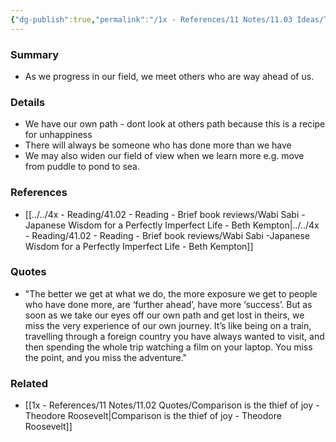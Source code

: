 ```yaml
---
{"dg-publish":true,"permalink":"/1x - References/11 Notes/11.03 Ideas/The better we get at what we do the more we meet people who have done more/","noteIcon":""}
---
```



### Summary
- As we progress in our field, we meet others who are way ahead of us.

### Details
- We have our own path - dont look at others path because this is a recipe for unhappiness
- There will always be someone who has done more than we have
- We may also widen our field of view when we learn more e.g. move from puddle to pond to sea. 

### References
- [[../../4x - Reading/41.02 - Reading - Brief book reviews/Wabi Sabi -Japanese Wisdom for a Perfectly Imperfect Life - Beth Kempton\|../../4x - Reading/41.02 - Reading - Brief book reviews/Wabi Sabi -Japanese Wisdom for a Perfectly Imperfect Life - Beth Kempton]]

### Quotes
- "The better we get at what we do, the more exposure we get to people who have done more, are ‘further ahead’, have more ‘success’. But as soon as we take our eyes off our own path and get lost in theirs, we miss the very experience of our own journey. It’s like being on a train, travelling through a foreign country you have always wanted to visit, and then spending the whole trip watching a film on your laptop. You miss the point, and you miss the adventure."

### Related
- [[1x - References/11 Notes/11.02 Quotes/Comparison is the thief of joy - Theodore Roosevelt\|Comparison is the thief of joy - Theodore Roosevelt]]